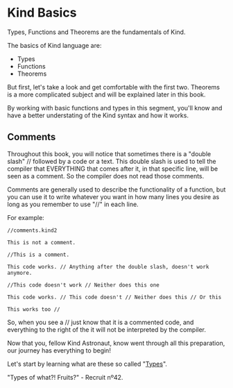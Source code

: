 # Kind Basics

Types, Functions and Theorems are the fundamentals of Kind.

The basics of Kind language are: 
- Types
- Functions
- Theorems

But first, let's take a look and get comfortable with the first two. Theorems is a more complicated subject and will be explained later in this book.

By working with basic functions and types in this segment, you'll know and have a better understating of the Kind syntax and how it works. 

## Comments

Throughout this book, you will notice that sometimes there is a "double slash" // followed by a code or a text. This double slash is used to tell the compiler that EVERYTHING that comes after it, in that specific line, will be seen as a comment. So the compiler does not read those comments. 

Comments are generally used to describe the functionality of a function, but you can use it to write whatever you want in how many lines you desire as long as you remember to use  "//" in each line.

For example:

```rust, ignore
//comments.kind2

This is not a comment.

//This is a comment.
 
This code works. // Anything after the double slash, doesn't work anymore.

//This code doesn't work // Neither does this one

This code works. // This code doesn't // Neither does this // Or this

This works too //
```

So, when you see a // just know that it is a commented code, and everything to the right of the it will not be interpreted by the compiler. 

Now that you, fellow Kind Astronaut, know went through all this preparation, our journey has everything to begin! 

Let's start by learning what are these so called "[Types](../Basic/Types.md)".

"Types of what?! Fruits?" - Recruit nº42.